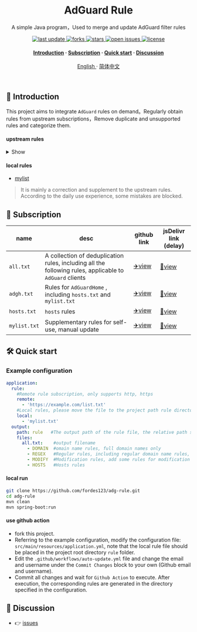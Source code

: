 <div align="center">
<h1>AdGuard Rule</h1>
  <p>
    A simple Java program，Used to merge and update AdGuard filter rules
  </p>

<!-- Badges -->
<p>
  <a href="https://github.com/fordes123/adg-rule">
    <img src="https://img.shields.io/github/last-commit/fordes123/adg-rule?style=flat-square" alt="last update" />
  </a>
  <a href="https://github.com/fordes123/adg-rule">
    <img src="https://img.shields.io/github/forks/fordes123/adg-rule?style=flat-square" alt="forks" />
  </a>
  <a href="https://github.com/fordes123/adg-rule">
    <img src="https://img.shields.io/github/stars/fordes123/adg-rule?style=flat-square" alt="stars" />
  </a>
  <a href="https://github.com/fordes123/adg-rule/issues/">
    <img src="https://img.shields.io/github/issues/fordes123/adg-rule?style=flat-square" alt="open issues" />
  </a>
  <a href="https://github.com/fordes123/adg-rule">
    <img src="https://img.shields.io/github/license/fordes123/adg-rule?style=flat-square" alt="license" />
  </a>
</p>

<h4>
    <a href="#a">Introduction</a>
  <span> · </span>
    <a href="#b">Subscription</a>
  <span> · </span>
    <a href="#c">Quick start</a>
  <span> · </span>
    <a href="#d">Discussion</a>
  </h4>
</div>

<p align="center">
    <a href="/README_en.md">English </a>
    ·
    <a href="https://github.com/fordes123/adg-rule">简体中文</a>
</p>
<br />

<h2 id="a">📔 Introduction</h2>

This project aims to integrate `AdGuard` rules on demand。Regularly obtain rules from upstream subscriptions，Remove
duplicate and unsupported rules and categorize them.

#### upstream rules

<details>
<summary>Show</summary>
<ul>
    <li><a href="https://github.com/hoshsadiq/adblock-nocoin-list/">adblock-nocoin-list</a></li>
    <li><a href="https://github.com/durablenapkin/scamblocklist">Scam Blocklist</a></li>
    <li><a href="https://someonewhocares.org/hosts/zero/hosts">Dan Pollock's List</a></li>
    <li><a href="https://raw.githubusercontent.com/AdguardTeam/FiltersRegistry/master/filters/filter_15_DnsFilter/filter.txt">AdGuard DNS filter</a></li>
    <li><a href="https://pgl.yoyo.org/adservers/serverlist.php?hostformat=adblockplus&showintro=1&mimetype=plaintext">Peter Lowe's List</a></li>
    <li><a href="https://abp.oisd.nl/basic/">OISD Blocklist Basic</a></li>
    <li><a href="https://adaway.org/hosts.txt">AdAway Default Blocklist</a></li>
    <li><a href="https://github.com/crazy-max/WindowsSpyBlocker">WindowsSpyBlocker</a></li>
    <li><a href="https://github.com/o0HalfLife0o/list">HalfLife（pc）</a></li>
    <li><a href="https://github.com/banbendalao/ADgk">Adgk</a></li>
    <li><a href="https://github.com/VeleSila/yhosts">yhosts</a></li>
    <li><a href="https://github.com/jdlingyu/ad-wars">ad-wars</a></li> 
    <li><a href="https://gitlab.com/quidsup/notrack-blocklists">NoTrack Tracker Blocklist</a></li> 
    <li><a href="https://gitlab.com/cats-team/adrules/">AdRules(AdGuard Full List)</a></li>
    <li><a href="https://raw.githubusercontent.com/AdguardTeam/FiltersRegistry/master/filters/filter_2_Base/filter.txt">AdGuard Base</a></li>
</ul>
</details>

#### local rules

- [mylist](#)

> It is mainly a correction and supplement to the upstream rules. According to the daily use experience, some mistakes
> are blocked.

<h2 id="b">🎯 Subscription</h2>

| name         | desc                                                                                                      | github link         | jsDelivr link (delay)                                                    |
|--------------|-----------------------------------------------------------------------------------------------------------|-------------------------------------------------------------------------------------|--------------------------------------------------------------------------|
| `all.txt`    | A collection of deduplication rules, including all the following rules, applicable to `AdGuard` clients | [✈️view](https://raw.githubusercontent.com/fordes123/adg-rule/main/rule/all.txt)    | [🚀view](https://cdn.jsdelivr.net/gh/fordes123/adg-rule/rule/all.txt)    |
| `adgh.txt`   | Rules for `AdGuardHome` , including `hosts.txt` and `mylist.txt`                                          | [✈️view](https://raw.githubusercontent.com/fordes123/adg-rule/main/rule/adgh.txt)   | [🚀view](https://cdn.jsdelivr.net/gh/fordes123/adg-rule/rule/adgh.txt)   |
| `hosts.txt`  | `hosts` rules                                                                                             | [✈️view](https://raw.githubusercontent.com/fordes123/adg-rule/main/rule/hosts.txt)  | [🚀view](https://cdn.jsdelivr.net/gh/fordes123/adg-rule/rule/hosts.txt)  |
| `mylist.txt` | Supplementary rules for self-use, manual update                                                           | [✈️view](https://raw.githubusercontent.com/fordes123/adg-rule/main/rule/mylist.txt) | [🚀view](https://cdn.jsdelivr.net/gh/fordes123/adg-rule/rule/mylist.txt) |

<h2 id="c">🛠️ Quick start</h2>

### Example configuration

```yaml
application:
  rule:       
    #Remote rule subscription, only supports http, https
    remote:
      - 'https://example.com/list.txt'
    #Local rules, please move the file to the project path rule directory
    local: 
      - 'mylist.txt'
  output:
    path: rule   #The output path of the rule file, the relative path starts from the project directory by default
    files:
      all.txt:    #output filename
        - DOMAIN  #omain name rules, full domain names only
        - REGEX   #Regular rules, including regular domain name rules, AdGH support
        - MODIFY  #Modification rules, add some rules for modification symbols, AdG support
        - HOSTS   #Hosts rules
```

#### local run

```bash
git clone https://github.com/fordes123/adg-rule.git
cd adg-rule
mvn clean
mvn spring-boot:run
```

#### use github action

- fork this project.
- Referring to the example configuration, modify the configuration file: `src/main/resources/application.yml`, note that the local rule file should be placed in the project root directory `rule` folder.
- Edit the `.github/workflows/auto-update.yml` file and change the email and username under the `Commit Changes` block to your own (Github email and username).
- Commit all changes and wait for `Github Action` to execute. After execution, the corresponding rules are generated in the directory specified in the configuration.

<h2 id="d">💬 Discussion</h2>

- 👉 [issues](https://github.com/fordes123/adg-rule/issues)
